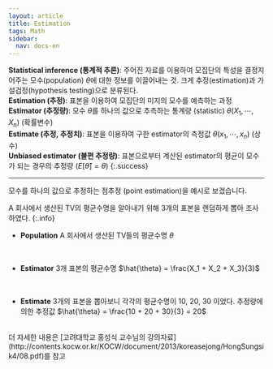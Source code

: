 ```yaml
---
layout: article
title: Estimation
tags: Math
sidebar:
  nav: docs-en
---
```


**Statistical inference (통계적 추론)**: 주어진 자료를 이용하여 모집단의 특성을 결정지어주는 모수(population) $\theta$에 대한 정보를 이끌어내는 것. 크게 추정(estimation)과 가설검정(hypothesis testing)으로 분류된다. <br> **Estimation (추정)**: 표본을 이용하여 모집단의 미지의 모수를 예측하는 과정 <br> **Estimator (추정량)**: 모수 $\theta$를 하나의 값으로 추측하는 통계량 (statistic) $\theta(X_1, \cdots, X_n)$ (확률변수) <br> **Estimate (추정, 추정치)**: 표본을 이용하여 구한 estimator의 측정값 $\theta(x_1, \cdots, x_n)$ (상수) <br> **Unbiased estimator (불편 추정량)**: 표본으로부터 계산된 estimator의 평균이 모수가 되는 경우의 추정량 ($E[\hat{\theta}] = \theta$)
{:.success}

<!--more-->

---

모수를 하나의 값으로 추정하는 점추정 (point estimation)을 예시로 보겠습니다. <br>

A 회사에서 생산된 TV의 평균수명을 알아내기 위해 3개의 표본을 랜덤하게 뽑아 조사하였다.
{:.info}

- **Population**
A 회사에서 생산된 TV들의 평균수명 $\theta$
<br>

- **Estimator**
3개 표본의 평균수명 $\hat{\theta} = \frac{X_1 + X_2 + X_3}{3}$
<br>

- **Estimate**
3개의 표본을 뽑아보니 각각의 평균수명이 10, 20, 30 이었다.
추정량에 의한 추정값 $\hat{\theta} = \frac{10 + 20 + 30}{3} = 20$

<br>
더 자세한 내용은 [고려대학교 홍성식 교수님의 강의자료](http://contents.kocw.or.kr/KOCW/document/2013/koreasejong/HongSungsik4/08.pdf)를 참고
